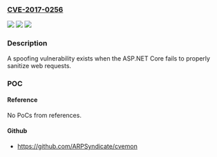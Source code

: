 ### [CVE-2017-0256](https://cve.mitre.org/cgi-bin/cvename.cgi?name=CVE-2017-0256)
![](https://img.shields.io/static/v1?label=Product&message=ASP.NET%20Core&color=blue)
![](https://img.shields.io/static/v1?label=Version&message=n%2Fa&color=blue)
![](https://img.shields.io/static/v1?label=Vulnerability&message=Spoofing&color=brighgreen)

### Description

A spoofing vulnerability exists when the ASP.NET Core fails to properly sanitize web requests.

### POC

#### Reference
No PoCs from references.

#### Github
- https://github.com/ARPSyndicate/cvemon


